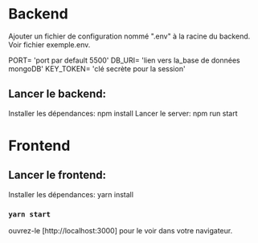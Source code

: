 # Backend

Ajouter un fichier de configuration nommé ".env" à la racine du backend.
Voir fichier exemple.env.

PORT= 'port par default 5500'
DB_URI= 'lien vers la_base de données mongoDB'
KEY_TOKEN=  'clé secrète pour la session'

## Lancer le backend:

Installer les dépendances: npm install
Lancer le server: npm run start



# Frontend

## Lancer le frontend:

Installer les dépendances: yarn install

### `yarn start`

ouvrez-le [http://localhost:3000] pour le voir dans votre navigateur.